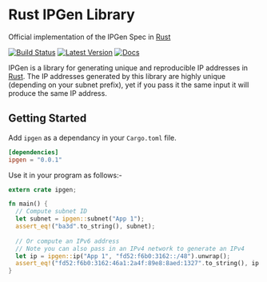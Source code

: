 # Rust IPGen Library

Official implementation of the IPGen Spec in [Rust]

[![Build Status](https://travis-ci.org/ipgen/rust-lib.svg?branch=master)](https://travis-ci.org/ipgen/rust-lib) [![Latest Version](https://img.shields.io/crates/v/ipgen.svg)](https://crates.io/crates/ipgen) [![Docs](https://docs.rs/ipgen/badge.svg)](https://docs.rs/ipgen)

IPGen is a library for generating unique and reproducible IP addresses in [Rust]. The IP addresses generated by this library are highly unique (depending on your subnet prefix), yet if you pass it the same input it will produce the same IP address.

[Rust]: https://www.rust-lang.org

## Getting Started

Add `ipgen` as a dependancy in your `Cargo.toml` file.
```toml
[dependencies]
ipgen = "0.0.1"
```

Use it in your program as follows:-
```rust
extern crate ipgen;

fn main() {
  // Compute subnet ID
  let subnet = ipgen::subnet("App 1"); 
  assert_eq!("ba3d".to_string(), subnet);
  
  // Or compute an IPv6 address
  // Note you can also pass in an IPv4 network to generate an IPv4
  let ip = ipgen::ip("App 1", "fd52:f6b0:3162::/48").unwrap();
  assert_eq!("fd52:f6b0:3162:46a1:2a4f:89e8:8aed:1327".to_string(), ip.to_string());
}
```
